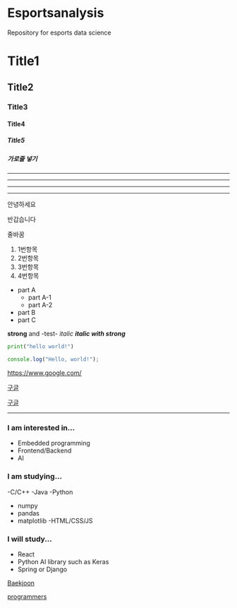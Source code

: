 # Esportsanalysis
Repository for esports data science

# Title1
## Title2
### Title3
#### Title4
##### Title5

##### 가로줄 넣기
---
- - - -
****
* * *

안녕하세요

반갑습니다

줄바꿈

1. 1번항목
2. 2번항목
3. 3번항목
4. 4번항목

- part A
  - part A-1
  - part A-2
- part B
- part C

**strong** and -test- *italic*
***italic with strong***

```python
print("hello world!")
```

```javascript
console.log("Hello, world!");
```

<https://www.google.com/>

[구글](https://www.google.com)

[구글](https://www.google.com/, "클릭하면 구글로 이동합니다.")


---

### I am interested in...
- Embedded programming
- Frontend/Backend
- AI

### I am studying...
-C/C++
-Java
-Python
  - numpy
  - pandas
  - matplotlib
-HTML/CSS/JS

### I will study...
- React
- Python AI library such as Keras
- Spring or Django

[Baekjoon](https://www.acmicpc.net/user/bigteach)

[programmers]()
